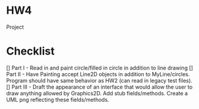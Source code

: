 # HW4
Project

# Checklist
[] Part I - Read in and paint circle/filled in circle in addition to line drawing
[] Part II - Have Painting accept Line2D objects in addition to MyLine/circles. Program should have same behavior as HW2 (can read in legacy test files).
[] Part III - Draft the appearance of an interface that would allow the user to draw anything allowed by Graphics2D. Add stub fields/methods. Create a UML png reflecting these fields/methods.
